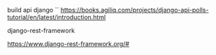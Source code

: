 

build api django
``
https://books.agiliq.com/projects/django-api-polls-tutorial/en/latest/introduction.html

django-rest-framework

https://www.django-rest-framework.org/#
